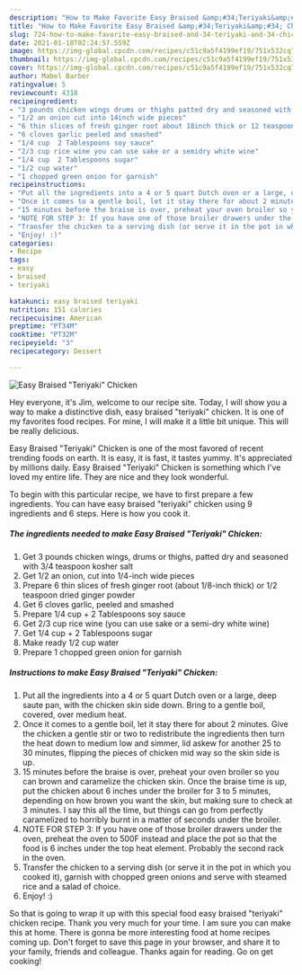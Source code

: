 ```yaml
---
description: "How to Make Favorite Easy Braised &amp;#34;Teriyaki&amp;#34; Chicken"
title: "How to Make Favorite Easy Braised &amp;#34;Teriyaki&amp;#34; Chicken"
slug: 724-how-to-make-favorite-easy-braised-and-34-teriyaki-and-34-chicken
date: 2021-01-18T02:24:57.559Z
image: https://img-global.cpcdn.com/recipes/c51c9a5f4199ef19/751x532cq70/easy-braised-teriyaki-chicken-recipe-main-photo.jpg
thumbnail: https://img-global.cpcdn.com/recipes/c51c9a5f4199ef19/751x532cq70/easy-braised-teriyaki-chicken-recipe-main-photo.jpg
cover: https://img-global.cpcdn.com/recipes/c51c9a5f4199ef19/751x532cq70/easy-braised-teriyaki-chicken-recipe-main-photo.jpg
author: Mabel Barber
ratingvalue: 5
reviewcount: 4318
recipeingredient:
- "3 pounds chicken wings drums or thighs patted dry and seasoned with 34 teaspoon kosher salt"
- "1/2 an onion cut into 14inch wide pieces"
- "6 thin slices of fresh ginger root about 18inch thick or 12 teaspoon dried ginger powder"
- "6 cloves garlic peeled and smashed"
- "1/4 cup  2 Tablespoons soy sauce"
- "2/3 cup rice wine you can use sake or a semidry white wine"
- "1/4 cup  2 Tablespoons sugar"
- "1/2 cup water"
- "1 chopped green onion for garnish"
recipeinstructions:
- "Put all the ingredients into a 4 or 5 quart Dutch oven or a large, deep saute pan, with the chicken skin side down. Bring to a gentle boil, covered, over medium heat."
- "Once it comes to a gentle boil, let it stay there for about 2 minutes. Give the chicken a gentle stir or two to redistribute the ingredients then turn the heat down to medium low and simmer, lid askew for another 25 to 30 minutes, flipping the pieces of chicken mid way so the skin side is up."
- "15 minutes before the braise is over, preheat your oven broiler so you can brown and caramelize the chicken skin. Once the braise time is up, put the chicken about 6 inches under the broiler for 3 to 5 minutes, depending on how brown you want the skin, but making sure to check at 3 minutes. I say this all the time, but things can go from perfectly caramelized to horribly burnt in a matter of seconds under the broiler."
- "NOTE FOR STEP 3: If you have one of those broiler drawers under the oven, preheat the oven to 500F instead and place the pot so that the food is 6 inches under the top heat element. Probably the second rack in the oven."
- "Transfer the chicken to a serving dish (or serve it in the pot in which you cooked it), garnish with chopped green onions and serve with steamed rice and a salad of choice."
- "Enjoy! :)"
categories:
- Recipe
tags:
- easy
- braised
- teriyaki

katakunci: easy braised teriyaki 
nutrition: 151 calories
recipecuisine: American
preptime: "PT34M"
cooktime: "PT32M"
recipeyield: "3"
recipecategory: Dessert

---
```



![Easy Braised &#34;Teriyaki&#34; Chicken](https://img-global.cpcdn.com/recipes/c51c9a5f4199ef19/751x532cq70/easy-braised-teriyaki-chicken-recipe-main-photo.jpg)

Hey everyone, it's Jim, welcome to our recipe site. Today, I will show you a way to make a distinctive dish, easy braised &#34;teriyaki&#34; chicken. It is one of my favorites food recipes. For mine, I will make it a little bit unique. This will be really delicious.

Easy Braised &#34;Teriyaki&#34; Chicken is one of the most favored of recent trending foods on earth. It is easy, it is fast, it tastes yummy. It's appreciated by millions daily. Easy Braised &#34;Teriyaki&#34; Chicken is something which I've loved my entire life. They are nice and they look wonderful.




To begin with this particular recipe, we have to first prepare a few ingredients. You can have easy braised &#34;teriyaki&#34; chicken using 9 ingredients and 6 steps. Here is how you cook it.

<!--inarticleads1-->

##### The ingredients needed to make Easy Braised &#34;Teriyaki&#34; Chicken:

1. Get 3 pounds chicken wings, drums or thighs, patted dry and seasoned with 3/4 teaspoon kosher salt
1. Get 1/2 an onion, cut into 1/4-inch wide pieces
1. Prepare 6 thin slices of fresh ginger root (about 1/8-inch thick) or 1/2 teaspoon dried ginger powder
1. Get 6 cloves garlic, peeled and smashed
1. Prepare 1/4 cup + 2 Tablespoons soy sauce
1. Get 2/3 cup rice wine (you can use sake or a semi-dry white wine)
1. Get 1/4 cup + 2 Tablespoons sugar
1. Make ready 1/2 cup water
1. Prepare 1 chopped green onion for garnish




<!--inarticleads2-->

##### Instructions to make Easy Braised &#34;Teriyaki&#34; Chicken:

1. Put all the ingredients into a 4 or 5 quart Dutch oven or a large, deep saute pan, with the chicken skin side down. Bring to a gentle boil, covered, over medium heat.
1. Once it comes to a gentle boil, let it stay there for about 2 minutes. Give the chicken a gentle stir or two to redistribute the ingredients then turn the heat down to medium low and simmer, lid askew for another 25 to 30 minutes, flipping the pieces of chicken mid way so the skin side is up.
1. 15 minutes before the braise is over, preheat your oven broiler so you can brown and caramelize the chicken skin. Once the braise time is up, put the chicken about 6 inches under the broiler for 3 to 5 minutes, depending on how brown you want the skin, but making sure to check at 3 minutes. I say this all the time, but things can go from perfectly caramelized to horribly burnt in a matter of seconds under the broiler.
1. NOTE FOR STEP 3: If you have one of those broiler drawers under the oven, preheat the oven to 500F instead and place the pot so that the food is 6 inches under the top heat element. Probably the second rack in the oven.
1. Transfer the chicken to a serving dish (or serve it in the pot in which you cooked it), garnish with chopped green onions and serve with steamed rice and a salad of choice.
1. Enjoy! :)




So that is going to wrap it up with this special food easy braised &#34;teriyaki&#34; chicken recipe. Thank you very much for your time. I am sure you can make this at home. There is gonna be more interesting food at home recipes coming up. Don't forget to save this page in your browser, and share it to your family, friends and colleague. Thanks again for reading. Go on get cooking!
